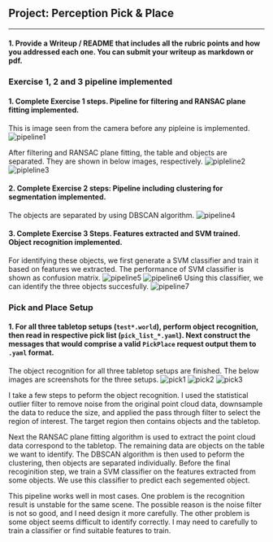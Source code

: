 ## Project: Perception Pick & Place

---


#### 1. Provide a Writeup / README that includes all the rubric points and how you addressed each one.  You can submit your writeup as markdown or pdf.  

### Exercise 1, 2 and 3 pipeline implemented
#### 1. Complete Exercise 1 steps. Pipeline for filtering and RANSAC plane fitting implemented.
This is image seen from the camera before any pipleine is implemented.
![pipeline1](./image/1.jpg)

After filtering and RANSAC plane fitting, the table and objects are separated. They are shown in below images, respectively.
![pipleline2](./image/2.jpg)
![pipleline3](./image/3.jpg)

#### 2. Complete Exercise 2 steps: Pipeline including clustering for segmentation implemented.  
The objects are separated by using DBSCAN algorithm.
![pipeline4](./image/4.jpg)

#### 3. Complete Exercise 3 Steps.  Features extracted and SVM trained.  Object recognition implemented.
For identifying these objects, we first generate a SVM classifier and train it based on features we extracted. The performance of SVM classifier is shown as confusion matrix.
![pipeline5](./image/figure_1.png)
![pipeline6](./image/figure_2.png)
Using this classifier, we can identify the three objects succesfully.
![pipeline7](./image/5.jpg)


### Pick and Place Setup

#### 1. For all three tabletop setups (`test*.world`), perform object recognition, then read in respective pick list (`pick_list_*.yaml`). Next construct the messages that would comprise a valid `PickPlace` request output them to `.yaml` format.

The object recognition for all three tabletop setups are finished. The below images are screenshots for the three setups. 
![pick1](./image/pick1.png)
![pick2](./image/pick2.png)
![pick3](./image/pick3.png)

I take a few steps to peform the object recognition. I used the statistical outlier filter to remove noise from the original point cloud data, downsample the data to reduce the size, and applied the pass through filter to select the region of interest.  The target region then contains objects and the tabletop. 

Next the RANSAC plane fitting algorithm is used to extract the point cloud data correspond to the tabletop. The remaining data are objects on the table we want to identify. The DBSCAN algorithm is then used to peform the clustering, then objects are separated individually. Before the final recoginition step, we train a SVM classifier on the features extracted from some objects. We use this classifier to predict each segemented object.

This pipeline works well in most cases. One problem is the recognition result is unstable for the same scene. The possible reason is the noise filter is not so good, and I need design it more carefully. The other problem is some object seems difficult to identify correctly. I may need to carefully to train a classifier or find suitable features to train.
